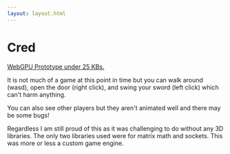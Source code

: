 ```yaml
---
layout: layout.html
---
```


# Cred

[WebGPU Prototype under 25 KBs.](https://cred.fly.dev/html/index.html)

It is not much of a game at this point in time but you can walk around (wasd), open the door (right click), and swing your sword (left click) which can't harm anything.

You can also see other players but they aren't animated well and there may be some bugs!

Regardless I am still proud of this as it was challenging to do without any 3D libraries. The only two libraries used were for matrix math and sockets. This was more or less a custom game engine.

